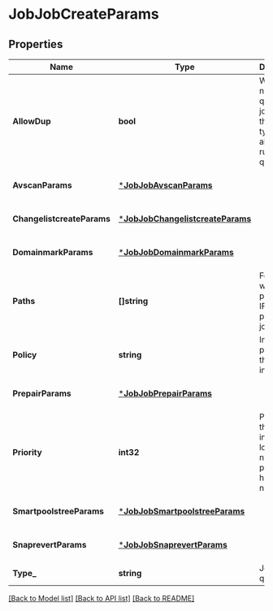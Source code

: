 # JobJobCreateParams

## Properties
Name | Type | Description | Notes
------------ | ------------- | ------------- | -------------
**AllowDup** | **bool** | Whether or not to queue the job if one of the same type is already running or queued. | [optional] [default to null]
**AvscanParams** | [***JobJobAvscanParams**](JobJobAvscanParams.md) |  | [optional] [default to null]
**ChangelistcreateParams** | [***JobJobChangelistcreateParams**](JobJobChangelistcreateParams.md) |  | [optional] [default to null]
**DomainmarkParams** | [***JobJobDomainmarkParams**](JobJobDomainmarkParams.md) |  | [optional] [default to null]
**Paths** | **[]string** | For jobs which take paths, the IFS paths to pass to the job. | [default to null]
**Policy** | **string** | Impact policy of this job instance. | [optional] [default to null]
**PrepairParams** | [***JobJobPrepairParams**](JobJobPrepairParams.md) |  | [optional] [default to null]
**Priority** | **int32** | Priority of this job instance; lower numbers preempt higher numbers. | [optional] [default to null]
**SmartpoolstreeParams** | [***JobJobSmartpoolstreeParams**](JobJobSmartpoolstreeParams.md) |  | [optional] [default to null]
**SnaprevertParams** | [***JobJobSnaprevertParams**](JobJobSnaprevertParams.md) |  | [optional] [default to null]
**Type_** | **string** | Job type to queue. | [default to null]

[[Back to Model list]](../README.md#documentation-for-models) [[Back to API list]](../README.md#documentation-for-api-endpoints) [[Back to README]](../README.md)


